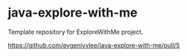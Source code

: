 # java-explore-with-me
Template repository for ExploreWithMe project.

https://github.com/evgeniyvlee/java-explore-with-me/pull/5
